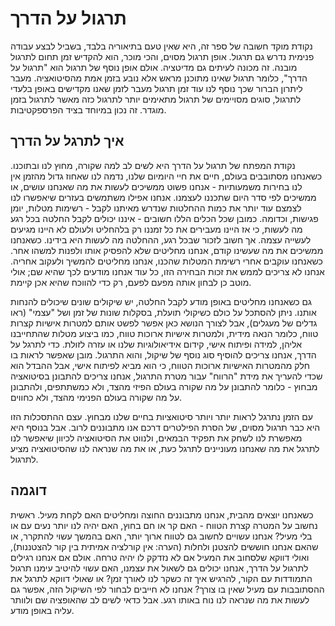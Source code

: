 תרגול על הדרך
=============

נקודת מוקד חשובה של ספר זה, היא שאין טעם בתיאוריה בלבד, בשביל לבצע עבודה פנימית נדרש גם תרגול. אופן תרגול מסוים, והכי מוכר, הוא להקדיש זמן תחום לתרגול מובנה. זה מכונה לעיתים גם מדיטציה. אולם אופן נוסף של תרגול הוא "תרגול על הדרך", כלומר תרגול שאינו מתוכנן מראש אלא נובע בזמן אמת מהסיטואציה. מעבר ליתרון הברור שכך נוסף לנו עוד זמן תרגול מעבר לזמן שאנו מקדישים באופן בלעדי לתרגול, סוגים מסויימים של תרגול מתאימים יותר לתרגול כזה מאשר לתרגול בזמן מוגדר. זה נכון במיוחד בציד הפרספקטיבות.

איך לתרגל על הדרך
-----------------

נקודת המפתח של תרגול על הדרך היא לשים לב למה שקורה, מחוץ לנו ובתוכנו. כשאנחנו מסתובבים בעולם, חיים את חיי היומיום שלנו, נדמה לנו שאחוז גדול מהזמן אין לנו בחירות משמעותיות - אנחנו פשוט ממשיכים לעשות את מה שאנחנו עושים, או ממשיכים לפי סדר היום שתכננו לעצמנו. אנחנו אפילו משתמשים בעזרים שיאפשרו לנו לצמצם עוד יותר את כמות ההחלטות שנדרש מאיתנו לקבל - רשימות מטלות, יומן פגישות, וכדומה. כמובן שכל הכלים הללו חשובים - איננו יכולים לקבל החלטה בכל רגע מה לעשות, כי אז היינו מעבירים את כל זמננו רק בלהחליט ולעולם לא היינו מגיעים לעשייה עצמה. אך חשוב לזכור שבכל רגע, ההחלטה מה לעשות היא בידינו. כשאנחנו ממשיכים את מה שעשינו קודם, אנחנו מחליטים שלא להפסיק אותו ולפנות למשהו אחר. כשאנחנו עוקבים אחרי רשימת המטלות שהכנו, אנחנו מחליטים להמשיך ולעקוב אחריה. אנחנו לא צריכים לממש את זכות הבחירה הזו, כל עוד אנחנו מודעים לכך שהיא שם; אולי מוטב כן לבחון אותה מפעם לפעם, רק כדי להווכח שהיא אכן קיימת.

גם כשאנחנו מחליטים באופן מודע לקבל החלטה, יש שיקולים שונים שיכולים להנחות אותנו. ניתן להסתכל על כולם כשיקולי תועלת, בסקלות שונות של זמן ושל "עצמי" (ראו גדלים של מעגלים), אבל לצורך הנושא כאן אפשר לפשט אותם למטרות אישיות קצרות טווח, כלומר הנאה מידית, ולמטרות אישיות ארוכות טווח, כמו ביצוע מטלות שהתחייבנו אליהן, למידה ופיתוח אישי, קידום אידיאולוגיות שלנו או עזרה לזולת. כדי לתרגל על הדרך, אנחנו צריכים להוסיף סוג נוסף של שיקול, והוא התרגול. מובן שאפשר לראות בו חלק מהמטרות האישיות ארוכות הטווח, כי הוא מביא לפיתוח אישי, אבל ההבדל הוא שכדי להעריך את מידת "הרווח" עבור מטרת התרגול, אנחנו צריכים להתבונן בסיטואציה מבחוץ - כלומר להתבונן על מה שקורה בעולם הפיזי מהצד, ולא כמשתתפים, ולהתבונן על מה שקורה בעולם הפנימי מהצד, ולא כחווים.

עם הזמן נתרגל לראות יותר ויותר סיטואציות בחיים שלנו מבחוץ. עצם ההתסכלות הזו היא כבר תרגול מסוים, של הסרת הפילטרים דרכם אנו מתבוננים לרוב. אבל בנוסף היא מאפשרת לנו לשחק את תפקיד הבמאים, ולנווט את הסיטואציה לכיוון שיאפשר לנו לתרגל את מה שאנחנו מעוניינים לתרגל כעת, או את מה שנראה לנו שהסיטואציה מציע לתרגול.

דוגמה
-----

כשאנחנו יוצאים מהבית, אנחנו מתבוננים החוצה ומחליטים האם לקחת מעיל. ראשית נחשוב על המטרה קצרת הטווח - האם קר או חם בחוץ, האם יהיה לנו יותר נעים עם או בלי מעיל? אנחנו עשויים לחשוב גם לטווח ארוך יותר, האם בהמשך עשוי להתקרר, או שהאם אנחנו חוששים להצטנן ולחלות (הערה: אין קורלציה אמיתית בין קור להצטננות), ואולי דווקא שלסחוב את המעיל אם לא נזדקק לו יהיה טרחה. אולם אם אנחנו רגילים לתרגול על הדרך, אנחנו יכולים גם לשאול את עצמנו, האם עשוי להיטיב עימנו תרגול התמודדות עם הקור, להרגיש איך זה כשקר לנו לאורך זמן? או שאולי דווקא לתרגל את ההסתובבות עם מעיל שאין בו צורך? אנחנו לא חייבים לבחור לפי השיקול הזה, אפשר גם לעשות את מה שנראה לנו נוח באותו רגע. אבל כדאי לשים לב שהאופציה שם ולוותר עליה באופן מודע.
